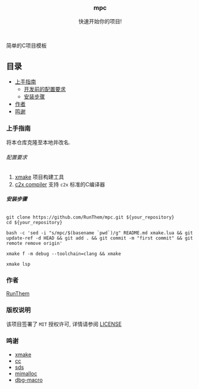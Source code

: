 <p align="center">
<!--
  <a href="https://github.com/RunThem/mpc/">
    <img src="images/logo.png" alt="Logo" width="80" height="80">
  </a>
-->

  <h3 align="center">mpc</h3>
  <p align="center">快速开始你的项目!</p>
</p>
<br />

 简单的C项目模板
 
## 目录

- [上手指南](#上手指南)
  - [开发前的配置要求](#配置要求)
  - [安装步骤](#安装步骤)
- [作者](#作者)
- [鸣谢](#鸣谢)

### 上手指南

将本仓库克隆至本地并改名.

###### 配置要求

1. [xmake](https://github.com/xmake-io/xmake) 项目构建工具
2. [c2x compiler](https://zh.cppreference.com/w/c/23) 支持 `c2x` 标准的C编译器

###### **安装步骤**

```shell
git clone https://github.com/RunThem/mpc.git ${your_repository}
cd ${your_repository}

bash -c 'sed -i "s/mpc/$(basename `pwd`)/g" README.md xmake.lua && git update-ref -d HEAD && git add . && git commit -m "first commit" && git remote remove origin'

xmake f -m debug --toolchain=clang && xmake

xmake lsp
```

### 作者

<a href="mailto:iccy.fun@outlook.com">RunThem</a>

### 版权说明

该项目签署了 `MIT` 授权许可, 详情请参阅 [LICENSE](https://github.com/RunThem/mpc/blob/master/LICENSE)

### 鸣谢

- [xmake](https://github.com/xmake-io/xmake)
- [cc](https://github.com/JacksonAllan/CC)
- [sds](https://github.com/antirez/sds)
- [mimalloc](https://github.com/microsoft/mimalloc)
- [dbg-macro](https://github.com/eerimoq/dbg-macro)
